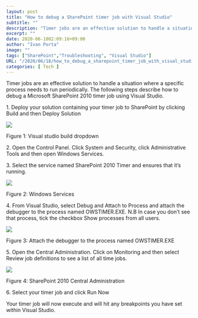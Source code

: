 ```yaml
---
layout: post
title: "How to debug a SharePoint timer job with Visual Studio"
subtitle: ""
description: "Timer jobs are an effective solution to handle a situation where a specific process needs to run periodically. The following steps describe how to debug a Microsoft SharePoint 2010 timer job using Visual Studio."
excerpt: ""
date: 2020-06-1802:09:16+09:00
author: "Ivan Porta"
image: ""
tags: ["SharePoint","Troubleshooting", "Visual Studio"]
URL: "/2020/06/18/how_to_debug_a_sharepoint_timer_job_with_visual_studio/"
categories: [ Tech ]
---
```


Timer jobs are an effective solution to handle a situation where a specific process needs to run periodically. The following steps describe how to debug a Microsoft SharePoint 2010 timer job using Visual Studio.

1\. Deploy your solution containing your timer job to SharePoint by clicking Build and then Deploy Solution

![](/images/how_to_debug_a_sharepoint_timer_job_with_visual_studio/1.png)

Figure 1: Visual studio build dropdown

2\. Open the Control Panel. Click System and Security, click Administrative Tools and then open Windows Services.

3\. Select the service named SharePoint 2010 Timer and ensures that it’s running.

![](/images/how_to_debug_a_sharepoint_timer_job_with_visual_studio/2.png)

Figure 2: Windows Services

4\. From Visual Studio, select Debug and Attach to Process and attach the debugger to the process named OWSTIMER.EXE. N.B In case you don’t see that process, tick the checkbox Show processes from all users.

![](/images/how_to_debug_a_sharepoint_timer_job_with_visual_studio/3.png)

Figure 3: Attach the debugger to the process named OWSTIMER.EXE

5\. Open the Central Administration. Click on Monitoring and then select Review job definitions to see a list of all time jobs.

![](/images/how_to_debug_a_sharepoint_timer_job_with_visual_studio/4.png)

Figure 4: SharePoint 2010 Central Administration

6\. Select your timer job and click Run Now

Your timer job will now execute and will hit any breakpoints you have set within Visual Studio.
